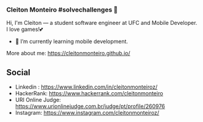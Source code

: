 ### Cleiton Monteiro #solvechallenges 👋

Hi, I'm Cleiton — a student software engineer at UFC and Mobile Developer. I love games!💕

- 🌱 I’m currently learning mobile development.

More about me: https://cleitonmonteiro.github.io/

## Social

- Linkedin : https://www.linkedin.com/in/cleitonmonteiroz/
- HackerRank: https://www.hackerrank.com/cleitonmonteiro
- URI Online Judge: https://www.urionlinejudge.com.br/judge/pt/profile/260976
- Instagram: https://www.instagram.com/cleitonmonteiroz/

<!--
**cleitonmonteiro/cleitonmonteiro** is a ✨ _special_ ✨ repository because its `README.md` (this file) appears on your GitHub profile.

Here are some ideas to get you started:

- 🔭 I’m currently working on ...
- 🌱 I’m currently learning ...
- 👯 I’m looking to collaborate on ...
- 🤔 I’m looking for help with ...
- 💬 Ask me about ...
- 📫 How to reach me: ...
- 😄 Pronouns: ...
- ⚡ Fun fact: ...
-->
